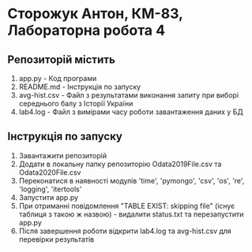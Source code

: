 # Сторожук Антон, КМ-83, Лабораторна робота 4
## Репозиторій містить
1. app.py - Код програми
2. README.md - Інструкція по запуску
3. avg-hist.csv - Файл з результатами виконання запиту при виборі середнього балу з Історії України
4. lab4.log - Файл з вимірами часу роботи завантаження даних у БД
## Інструкція по запуску
1. Завантажити репозиторій
2. Додати в локальну папку репозиторію Odata2019File.csv та Odata2020File.csv
3. Переконатися в наявності модулів 'time', 'pymongo', 'csv', 'os', 're', 'logging', 'itertools'
4. Запустити app.py
5. При отриманні повідомлення "TABLE EXIST: skipping file" (існує таблиця з такою ж назвою) - видалити status.txt та перезапустити app.py 
6. Після завершення роботи відкрити lab4.log та avg-hist.csv для перевірки результатів
